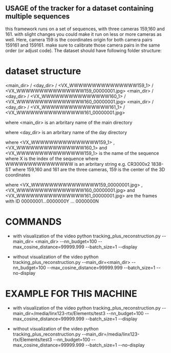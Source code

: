 ## USAGE of the tracker for a dataset containing multiple sequences
this framework runs on a set of sequences, with three cameras 159,160 and 161. with slight changes you could make it run on
less or more cameras as well. Here, camera 159 is the coordinates origin for both camera pairs 159161 and 159161. make sure 
to calibrate those camera pairs in the same order (or adjust code). The dataset should have following folder structure:


# dataset structure


<main_dir> / <day_dir> / <VX_WWWWWWWWWWWWWWW159_1> / <VX_WWWWWWWWWWWWWWW159_00000001.jpg>
<main_dir> / <day_dir> / <VX_WWWWWWWWWWWWWWW160_1> / <VX_WWWWWWWWWWWWWWW160_00000001.jpg>
<main_dir> / <day_dir> / <VX_WWWWWWWWWWWWWWW161_1> / <VX_WWWWWWWWWWWWWWW161_00000001.jpg>

where <main_dir> is an arbritary name of the main directory

where <day_dir> is an arbritary name of the day directory 

where <VX_WWWWWWWWWWWWWWW159_1> , <VX_WWWWWWWWWWWWWWW160_1> and <VX_WWWWWWWWWWWWWWW159_1> is the name of the sequence 
	where X is the index of the sequence
	where WWWWWWWWWWWWWWW is an arbritary string e.g. CR3000x2 1838-ST
	where 159,160 and 161 are the three cameras, 159 is the center of the 3D coordinates

where <VX_WWWWWWWWWWWWWWW159_00000001.jpg> , <VX_WWWWWWWWWWWWWWW160_00000001.jpg> and <VX_WWWWWWWWWWWWWWW161_00000001.jpg>
	are the frames with ID 00000001...0000000Y ... 0000000N



# COMMANDS

* with visualization of the video
python tracking_plus_reconstruction.py     --main_dir= <main_dir>     --nn_budget=100     --max_cosine_distance=99999.999 --batch_size=1 --display

* without visualization of the video
python tracking_plus_reconstruction.py     --main_dir=<main_dir>    --nn_budget=100     --max_cosine_distance=99999.999 --batch_size=1 --no-display

# EXAMPLE FOR THIS MACHINE

* with visualization of the video
python tracking_plus_reconstruction.py     --main_dir=/media/linx123-rtx/Elements/test3     --nn_budget=100     --max_cosine_distance=99999.999 --batch_size=1 --display

* without visualization of the video
python tracking_plus_reconstruction.py     --main_dir=/media/linx123-rtx/Elements/test3     --nn_budget=100     --max_cosine_distance=99999.999 --batch_size=1 --no-display
